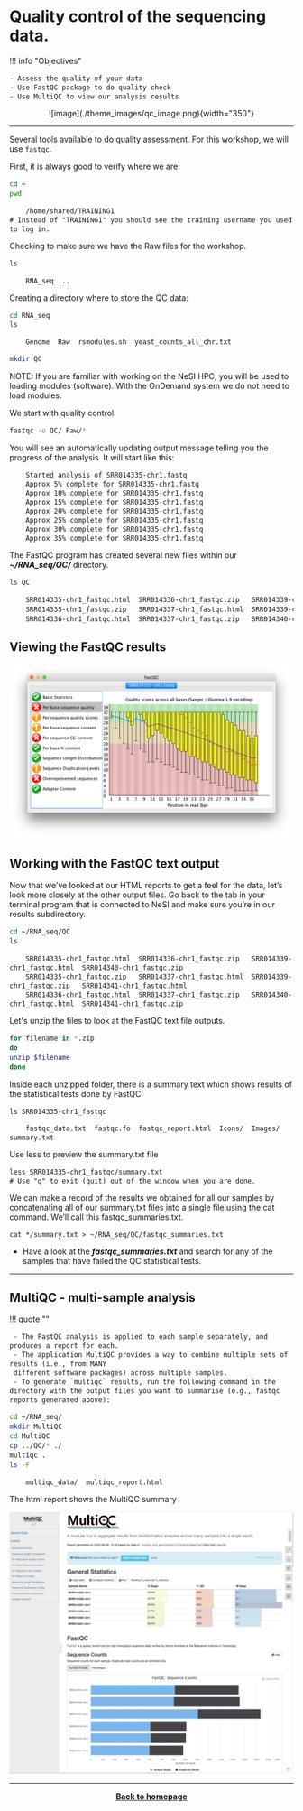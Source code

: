 
# Quality control of the sequencing data.

!!! info "Objectives"

    - Assess the quality of your data
    - Use FastQC package to do quality check
    - Use MultiQC to view our analysis results


<center>
![image](./theme_images/qc_image.png){width="350"}
</center>


---

Several tools available to do quality assessment. For this workshop, we will use `fastqc`.

First, it is always good to verify where we are:

```bash
cd ~
pwd
```

```
    /home/shared/TRAINING1
# Instead of "TRAINING1" you should see the training username you used to log in. 
```

Checking to make sure we have the Raw files for the workshop.

```bash
ls
```
```
    RNA_seq ...
```

Creating a directory where to store the QC data:

```bash
cd RNA_seq
ls
```
```
    Genome  Raw  rsmodules.sh  yeast_counts_all_chr.txt
```

```bash
mkdir QC
```

NOTE: If you are familiar with working on the NeSI HPC, you will be used to loading modules (software). With the OnDemand system we do not need to load modules. 





We start with quality control:

```bash
fastqc -o QC/ Raw/*
```
You will see an automatically updating output message telling you the progress of the analysis. It will start like this:

```
    Started analysis of SRR014335-chr1.fastq
    Approx 5% complete for SRR014335-chr1.fastq
    Approx 10% complete for SRR014335-chr1.fastq
    Approx 15% complete for SRR014335-chr1.fastq
    Approx 20% complete for SRR014335-chr1.fastq
    Approx 25% complete for SRR014335-chr1.fastq
    Approx 30% complete for SRR014335-chr1.fastq
    Approx 35% complete for SRR014335-chr1.fastq
```

The FastQC program has created several new files within our ***~/RNA_seq/QC/*** directory.

```bash
ls QC
```
```bash
    SRR014335-chr1_fastqc.html  SRR014336-chr1_fastqc.zip   SRR014339-chr1_fastqc.html  SRR014340-chr1_fastqc.zip
    SRR014335-chr1_fastqc.zip   SRR014337-chr1_fastqc.html  SRR014339-chr1_fastqc.zip   SRR014341-chr1_fastqc.html
    SRR014336-chr1_fastqc.html  SRR014337-chr1_fastqc.zip   SRR014340-chr1_fastqc.html  SRR014341-chr1_fastqc.zip
```

## Viewing the FastQC results


![image](./Images/fqc1_2.png)

## Working with the FastQC text output

Now that we’ve looked at our HTML reports to get a feel for the data, let’s look more closely at the other output files. Go back to the tab in your terminal program that is connected to NeSI and make sure you’re in our results subdirectory.

```bash
cd ~/RNA_seq/QC
ls
```
```
    SRR014335-chr1_fastqc.html  SRR014336-chr1_fastqc.zip   SRR014339-chr1_fastqc.html  SRR014340-chr1_fastqc.zip
    SRR014335-chr1_fastqc.zip   SRR014337-chr1_fastqc.html  SRR014339-chr1_fastqc.zip   SRR014341-chr1_fastqc.html
    SRR014336-chr1_fastqc.html  SRR014337-chr1_fastqc.zip   SRR014340-chr1_fastqc.html  SRR014341-chr1_fastqc.zip
```
Let's unzip the files to look at the FastQC text file outputs.

```bash
for filename in *.zip
do
unzip $filename
done
```

Inside each unzipped folder, there is a summary text which shows results of the statistical tests done by FastQC

```
ls SRR014335-chr1_fastqc
```
```
    fastqc_data.txt  fastqc.fo  fastqc_report.html	Icons/	Images/  summary.txt
```

Use less to preview the summary.txt file

```
less SRR014335-chr1_fastqc/summary.txt
# Use "q" to exit (quit) out of the window when you are done.
```

We can make a record of the results we obtained for all our samples by concatenating all of our summary.txt files into a single file using the cat command. We’ll call this fastqc_summaries.txt.

```
cat */summary.txt > ~/RNA_seq/QC/fastqc_summaries.txt 
```

* Have a look at the ***fastqc_summaries.txt*** and search for any of the samples that have failed the QC statistical tests.

---

## MultiQC -  multi-sample analysis

!!! quote ""

     - The FastQC analysis is applied to each sample separately, and produces a report for each.
     - The application MultiQC provides a way to combine multiple sets of results (i.e., from MANY 
     different software packages) across multiple samples.
     - To generate `multiqc` results, run the following command in the directory with the output files you want to summarise (e.g., fastqc reports generated above):
    
```bash
cd ~/RNA_seq/
mkdir MultiQC
cd MultiQC
cp ../QC/* ./
multiqc .
ls -F
```
```bash
    multiqc_data/  multiqc_report.html
```
The html report shows the MultiQC summary

![image](./Images/MQC1.png)

- - - 

<p align="center"><b><a class="btn" href="https://genomicsaotearoa.github.io/RNA-seq-workshop/" style="background: var(--bs-dark);font-weight:bold">Back to homepage</a></b></p>
